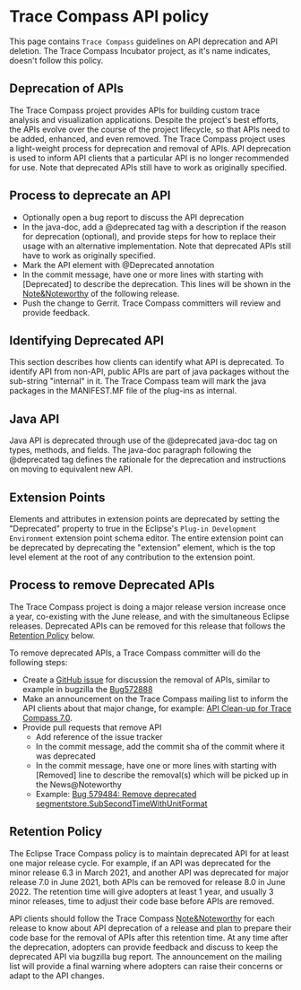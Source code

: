 # Trace Compass API policy
This page contains `Trace Compass` guidelines on API deprecation and API deletion. The Trace Compass Incubator project, as it's name indicates, doesn't follow this policy.

## Deprecation of APIs

The Trace Compass project provides APIs for building custom trace analysis and visualization applications. Despite the project's best efforts, the APIs evolve over the course of the project lifecycle, so that APIs need to be added, enhanced, and even removed. The Trace Compass project uses a light-weight process for deprecation and removal of APIs. API deprecation is used to inform API clients that a particular API is no longer recommended for use. Note that deprecated APIs still have to work as originally specified. 

## Process to deprecate an API
* Optionally open a bug report to discuss the API deprecation
* In the java-doc, add a @deprecated tag with a description if the reason for deprecation (optional), and provide steps for how to replace their usage with an alternative implementation. Note that deprecated APIs still have to work as originally specified.
* Mark the API element with @Deprecated annotation
* In the commit message, have one or more lines with starting with [Deprecated] to describe the deprecation. This lines will be shown in the [Note&Noteworthy][nan] of the following release.
* Push the change to Gerrit. Trace Compass committers will review and provide feedback.

## Identifying Deprecated API

This section describes how clients can identify what API is deprecated. To identify API from non-API, public APIs are part of java packages without the sub-string "internal" in it. The Trace Compass team will mark the java packages in the MANIFEST.MF file of the plug-ins as internal.

## Java API

Java API is deprecated through use of the @deprecated java-doc tag on types, methods, and fields. The java-doc paragraph following the @deprecated tag defines the rationale for the deprecation and instructions on moving to equivalent new API.

## Extension Points

Elements and attributes in extension points are deprecated by setting the "Deprecated" property to true in the Eclipse's `Plug-in Development Environment` extension point schema editor. The entire extension point can be deprecated by deprecating the "extension" element, which is the top level element at the root of any contribution to the extension point.

## Process to remove Deprecated APIs

The Trace Compass project is doing a major release version increase once a year, co-existing with the June release, and with the simultaneous Eclipse releases. Deprecated APIs can be removed for this release that follows the [Retention Policy](#retention-policy) below. 

To remove deprecated APIs, a Trace Compass committer will do the following steps:
* Create a [GitHub issue][issues] for discussion the removal of APIs, similar to example in bugzilla the [Bug572888][Bug572888]
* Make an announcement on the Trace Compass mailing list to inform the API clients about that major change, for example: [API Clean-up for Trace Compass 7.0][mail].
* Provide pull requests that remove API
  * Add reference of the issue tracker
  * In the commit message, add the commit sha of the commit where it was deprecated
  * In the commit message, have one or more lines with starting with [Removed] line to describe the removal(s) which will be picked up in the News@Noteworthy
  * Example: [Bug 579484: Remove deprecated segmentstore.SubSecondTimeWithUnitFormat][example-patch]

## Retention Policy

The Eclipse Trace Compass policy is to maintain deprecated API for at least one major release cycle. For example, if an API was deprecated for the minor release 6.3 in March 2021, and another API was deprecated for major release 7.0 in June 2021, both APIs can be removed for release 8.0 in June 2022. The retention time will give adopters at least 1 year, and usually 3 minor releases, time to adjust their code base before APIs are removed. 

API clients should follow the Trace Compass [Note&Noteworthy](nan) for each release to know about API deprecation of a release and plan to prepare their code base for the removal of APIs after this retention time. At any time after the deprecation, adopters can provide feedback and discuss to keep the deprecated API via bugzilla bug report. The announcement on the mailing list will provide a final warning where adopters can raise their concerns or adapt to the API changes.

[Bug572888]: https://bugs.eclipse.org/bugs/show_bug.cgi?id=572888
[example-patch]: https://git.eclipse.org/r/c/tracecompass/org.eclipse.tracecompass/+/193428
[issues]: https://github.com/eclipse-tracecompass/org.eclipse.tracecompass/issues
[mail]: https://www.eclipse.org/lists/tracecompass-dev/msg01661.html
[nan]: https://wiki.eclipse.org/Trace_Compass/NewInTraceCompass